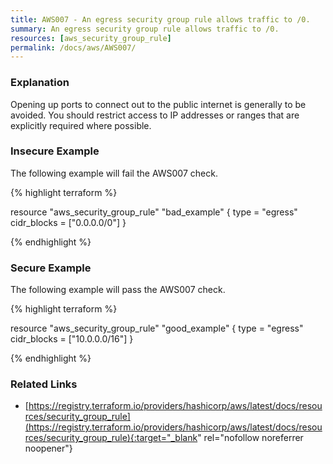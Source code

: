 ```yaml
---
title: AWS007 - An egress security group rule allows traffic to /0.
summary: An egress security group rule allows traffic to /0. 
resources: [aws_security_group_rule] 
permalink: /docs/aws/AWS007/
---
```

### Explanation


Opening up ports to connect out to the public internet is generally to be avoided. You should restrict access to IP addresses or ranges that are explicitly required where possible.



### Insecure Example

The following example will fail the AWS007 check.

{% highlight terraform %}

resource "aws_security_group_rule" "bad_example" {
	type = "egress"
	cidr_blocks = ["0.0.0.0/0"]
}

{% endhighlight %}



### Secure Example

The following example will pass the AWS007 check.

{% highlight terraform %}

resource "aws_security_group_rule" "good_example" {
	type = "egress"
	cidr_blocks = ["10.0.0.0/16"]
}

{% endhighlight %}



### Related Links


- [https://registry.terraform.io/providers/hashicorp/aws/latest/docs/resources/security_group_rule](https://registry.terraform.io/providers/hashicorp/aws/latest/docs/resources/security_group_rule){:target="_blank" rel="nofollow noreferrer noopener"}


